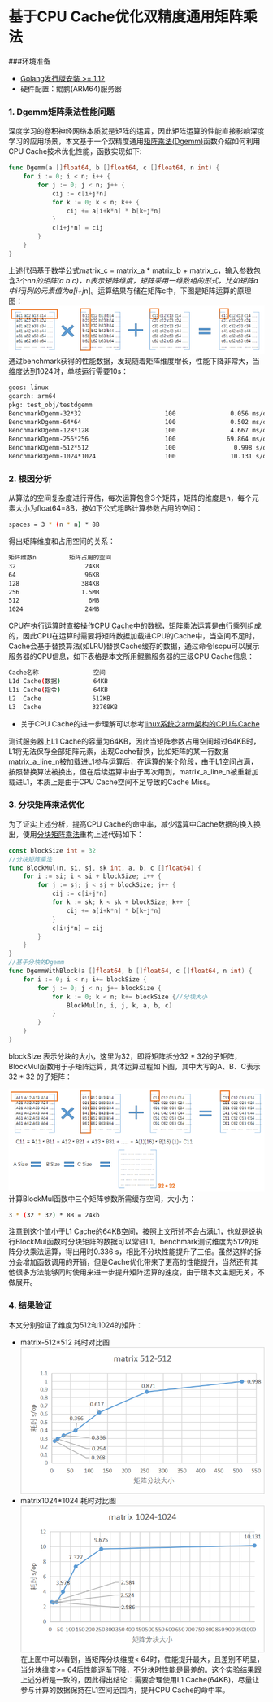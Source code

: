 # 基于CPU Cache优化双精度通用矩阵乘法
###环境准备
- [Golang发行版安装 >= 1.12](https://golang.org/dl/)
- 硬件配置：鲲鹏(ARM64)服务器
### 1. Dgemm矩阵乘法性能问题
深度学习的卷积神经网络本质就是矩阵的运算，因此矩阵运算的性能直接影响深度学习的应用场景，本文基于一个双精度通用[矩阵乘法(Dgemm)](https://zh.wikipedia.org/wiki/%E7%9F%A9%E9%99%A3%E4%B9%98%E6%B3%95)函数介绍如何利用CPU Cache技术优化性能，函数实现如下:
```go
func Dgemm(a []float64, b []float64, c []float64, n int) {
    for i := 0; i < n; i++ {
        for j := 0; j < n; j++ {
            cij := c[i+j*n]
            for k := 0; k < n; k++ {
            	cij += a[i+k*n] * b[k+j*n]
            }
            c[i+j*n] = cij
        }
    }
}
```
上述代码基于数学公式matrix_c = matrix_a * matrix_b + matrix_c，输入参数包含3个n*n的矩阵(a b c)，n表示矩阵维度，矩阵采用一维数组的形式，比如矩阵a中i行j列的元素值为a[i+j*n]。运算结果存储在矩阵c中，下图是矩阵运算的原理图：
![image](images/go-on-arm-cache-matrixmul.png)  
通过benchmark获得的性能数据，发现随着矩阵维度增长，性能下降非常大，当维度达到1024时，单核运行需要10s：
```bash
goos: linux
goarch: arm64
pkg: test_obj/testdgemm
BenchmarkDgemm-32*32                       100               0.056 ms/op
BenchmarkDgemm-64*64                       100               0.502 ms/op
BenchmarkDgemm-128*128                     100               4.667 ms/op
BenchmarkDgemm-256*256                     100              69.864 ms/op
BenchmarkDgemm-512*512                     100                0.998 s/op
BenchmarkDgemm-1024*1024                   100               10.131 s/op
```
### 2. 根因分析
从算法的空间复杂度进行评估，每次运算包含3个矩阵，矩阵的维度是n，每个元素大小为float64=8B，按如下公式粗略计算参数占用的空间：
```bash
spaces = 3 * (n * n) * 8B
```
得出矩阵维度和占用空间的关系：
```bash
矩阵维数n         矩阵占用的空间      
32                   24KB
64                   96KB
128                 384KB
256                 1.5MB
512                   6MB
1024                 24MB
```
CPU在执行运算时直接操作[CPU Cache](https://zh.wikipedia.org/wiki/CPU%E7%BC%93%E5%AD%98)中的数据，矩阵乘法运算是由行乘列组成的，因此CPU在运算时需要将矩阵数据加载进CPU的Cache中，当空间不足时，Cache会基于替换算法(如LRU)替换Cache缓存的数据，通过命令lscpu可以展示服务器的CPU信息，如下表格是本文所用鲲鹏服务器的三级CPU Cache信息：
```bash
Cache名称               空间
L1d Cache(数据)         64KB
L1i Cache(指令)         64KB
L2  Cache              512KB
L3  Cache              32768KB
```
- 关于CPU Cache的进一步理解可以参考[linux系统之arm架构的CPU与Cache](https://blog.csdn.net/eleven_xiy/article/details/70344594)

测试服务器上L1 Cache的容量为64KB，因此当矩阵参数占用空间超过64KB时，L1将无法保存全部矩阵元素，出现Cache替换，比如矩阵的某一行数据matrix_a_line_n被加载进L1参与运算后，在运算的某个阶段，由于L1空间占满，按照替换算法被换出，但在后续运算中由于再次用到，matrix_a_line_n被重新加载进L1，本质上是由于CPU Cache空间不足导致的Cache Miss。
### 3. 分块矩阵乘法优化
为了证实上述分析，提高CPU Cache的命中率，减少运算中Cache数据的换入换出，使用[分块矩阵乘法](https://zh.wikipedia.org/wiki/%E5%88%86%E5%A1%8A%E7%9F%A9%E9%99%A3)重构上述代码如下：
```go
const blockSize int = 32
//分块矩阵乘法
func BlockMul(n, si, sj, sk int, a, b, c []float64) {
    for i := si; i < si + blockSize; i++ {
        for j := sj; j < sj + blockSize; j++ {
            cij := c[i+j*n]
            for k := sk; k < sk + blockSize; k++ {
                cij += a[i+k*n] * b[k+j*n]
            }
            c[i+j*n] = cij
        }
    }
}
//基于分块的Dgemm
func DgemmWithBlock(a []float64, b []float64, c []float64, n int) {
    for i := 0; i < n; i+= blockSize {
        for j := 0; j < n; j+= blockSize {
            for k := 0; k < n; k+= blockSize {//分块大小
                BlockMul(n, i, j, k, a, b, c)
            }
        }
    }
}
```
blockSize 表示分块的大小，这里为32，即将矩阵拆分32 * 32的子矩阵，BlockMul函数用于子矩阵运算，具体运算过程如下图，其中大写的A、B、C表示32 * 32 的子矩阵：

![image](images/go-on-arm-cache-matrixmul-byblock.png)  
计算BlockMul函数中三个矩阵参数所需缓存空间，大小为：
```bash
3 * (32 * 32) * 8B = 24kb
```
注意到这个值小于L1 Cache的64KB空间，按照上文所述不会占满L1，也就是说执行BlockMul函数时分块矩阵的数据可以常驻L1。benchmark测试维度为512的矩阵分块乘法运算，得出用时0.336 s，相比不分块性能提升了三倍。虽然这样的拆分会增加函数调用的开销，但是Cache优化带来了更高的性能提升，当然还有其他很多方法能够同时使用来进一步提升矩阵运算的速度，由于跟本文主题无关，不做展开。
### 4. 结果验证
本文分别验证了维度为512和1024的矩阵：
- matrix-512*512 耗时对比图
 ![image](images/go-on-arm-cache-matrix512-result.png)
- matrix1024*1024 耗时对比图
 ![image](images/go-on-arm-cache-matrix1024-result.png)
 在上图中可以看到，当矩阵分块维度< 64时，性能提升最大，且差别不明显，当分块维度>= 64后性能逐渐下降，不分块时性能是最差的。这个实验结果跟上述分析是一致的，因此得出结论：需要合理使用L1 Cache(64KB)，尽量让参与计算的数据保持在L1空间范围内，提升CPU Cache的命中率。